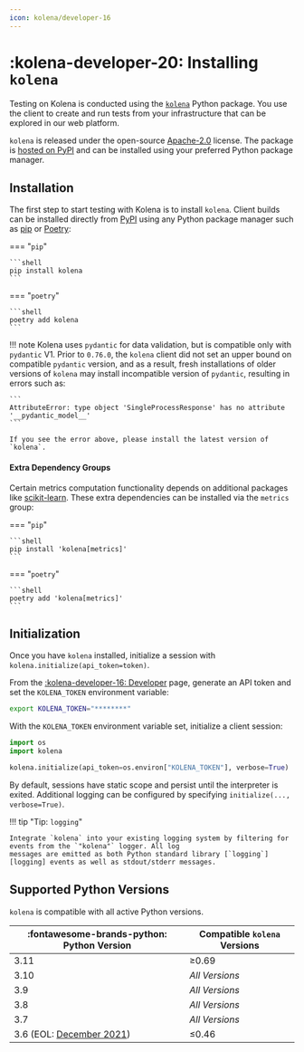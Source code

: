 ```yaml
---
icon: kolena/developer-16
---
```


# :kolena-developer-20: Installing `kolena`

Testing on Kolena is conducted using the [`kolena`](https://github.com/kolenaIO/kolena) Python package. You use the
client to create and run tests from your infrastructure that can be explored in our web platform.

`kolena` is released under the open-source [Apache-2.0](https://www.apache.org/licenses/LICENSE-2.0)
license. The package is [hosted on PyPI](https://pypi.org/project/kolena/) and can be installed using your
preferred Python package manager.

## Installation

The first step to start testing with Kolena is to install `kolena`. Client builds can be installed directly from
[PyPI](https://pypi.org/project/kolena/) using any Python package manager such as [pip](https://pypi.org/project/pip/)
or [Poetry](https://python-poetry.org/):

=== "`pip`"

    ```shell
    pip install kolena
    ```

=== "`poetry`"

    ```shell
    poetry add kolena
    ```

!!! note
    Kolena uses `pydantic` for data validation, but is compatible only with `pydantic` V1. Prior to `0.76.0`, the
    `kolena` client did not set an upper bound on compatible `pydantic` version, and as a result, fresh
    installations of older versions of `kolena` may install incompatible version of `pydantic`, resulting in errors such
    as:

    ```
    AttributeError: type object 'SingleProcessResponse' has no attribute '__pydantic_model__'
    ```

    If you see the error above, please install the latest version of `kolena`.


#### Extra Dependency Groups

Certain metrics computation functionality depends on additional packages like
[scikit-learn](https://scikit-learn.org/stable/). These extra dependencies can be installed via the `metrics` group:

=== "`pip`"

    ```shell
    pip install 'kolena[metrics]'
    ```

=== "`poetry`"

    ```shell
    poetry add 'kolena[metrics]'
    ```

## Initialization

Once you have `kolena` installed, initialize a session with `kolena.initialize(api_token=token)`.

From the [:kolena-developer-16: Developer](https://app.kolena.io/redirect/developer) page, generate an API token and set
the `KOLENA_TOKEN` environment variable:

```bash
export KOLENA_TOKEN="********"
```

With the `KOLENA_TOKEN` environment variable set, initialize a client session:

```python
import os
import kolena

kolena.initialize(api_token=os.environ["KOLENA_TOKEN"], verbose=True)
```

By default, sessions have static scope and persist until the interpreter is exited.
Additional logging can be configured by specifying `initialize(..., verbose=True)`.

!!! tip "Tip: `logging`"

    Integrate `kolena` into your existing logging system by filtering for events from the `"kolena"` logger. All log
    messages are emitted as both Python standard library [`logging`][logging] events as well as stdout/stderr messages.

## Supported Python Versions

`kolena` is compatible with all active Python versions.

| :fontawesome-brands-python: Python Version                        | Compatible `kolena` Versions |
| ----------------------------------------------------------------- | ---------------------------- |
| 3.11                                                              | ≥0.69                        |
| 3.10                                                              | _All Versions_               |
| 3.9                                                               | _All Versions_               |
| 3.8                                                               | _All Versions_               |
| 3.7                                                               | _All Versions_               |
| 3.6 (EOL: [December 2021](https://devguide.python.org/versions/)) | ≤0.46                        |
